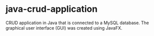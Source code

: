 # java-crud-application
CRUD application in Java that is connected to a MySQL database. The graphical user interface (GUI) was created using JavaFX.
